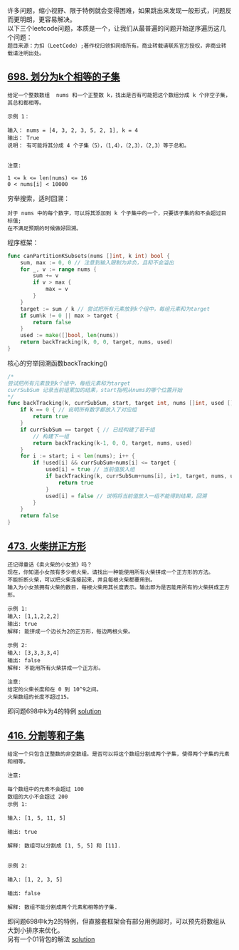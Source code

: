 许多问题，缩小视野、限于特例就会变得困难，如果跳出来发现一般形式，问题反而更明朗，更容易解决。<br>
以下三个leetcode问题，本质是一个，让我们从最普遍的问题开始逆序遍历这几个问题：<br>
`题目来源：力扣（LeetCode）;著作权归领扣网络所有。商业转载请联系官方授权，非商业转载请注明出处。`
## [698. 划分为k个相等的子集](https://leetcode-cn.com/problems/partition-to-k-equal-sum-subsets)
```text
给定一个整数数组  nums 和一个正整数 k，找出是否有可能把这个数组分成 k 个非空子集，其总和都相等。

示例 1：

输入： nums = [4, 3, 2, 3, 5, 2, 1], k = 4
输出： True
说明： 有可能将其分成 4 个子集（5），（1,4），（2,3），（2,3）等于总和。


注意:

1 <= k <= len(nums) <= 16
0 < nums[i] < 10000
```
穷举搜索，适时回溯：
```text
对于 nums 中的每个数字，可以将其添加到 k 个子集中的一个，只要该子集的和不会超过目标值;
在不满足预期的时候做好回溯。
```
程序框架：
```go
func canPartitionKSubsets(nums []int, k int) bool {
	sum, max := 0, 0 // 注意到输入限制为非负，且和不会溢出
	for _, v := range nums {
		sum += v
		if v > max {
			max = v
		}
	}
	target := sum / k // 尝试把所有元素放到k个组中，每组元素和为target
	if sum%k != 0 || max > target {
		return false
	}
	used := make([]bool, len(nums))
	return backTracking(k, 0, 0, target, nums, used)
}
```
核心的穷举回溯函数backTracking()
```go
/*
尝试把所有元素放到k个组中，每组元素和为target
currSubSum 记录当前组累加的结果，start指明从nums的哪个位置开始
*/
func backTracking(k, currSubSum, start, target int, nums []int, used []bool) bool {
	if k == 0 { // 说明所有数字都放入了对应组
		return true
	}
	if currSubSum == target { // 已经构建了若干组
		// 构建下一组
		return backTracking(k-1, 0, 0, target, nums, used)
	}
	for i := start; i < len(nums); i++ {
		if !used[i] && currSubSum+nums[i] <= target {
			used[i] = true // 当前值放入组
			if backTracking(k, currSubSum+nums[i], i+1, target, nums, used) {
				return true
			}
			used[i] = false // 说明将当前值放入一组不能得到结果，回溯
		}
	}
	return false
}
```

## [473. 火柴拼正方形](https://leetcode-cn.com/problems/matchsticks-to-square)
```text
还记得童话《卖火柴的小女孩》吗？
现在，你知道小女孩有多少根火柴，请找出一种能使用所有火柴拼成一个正方形的方法。
不能折断火柴，可以把火柴连接起来，并且每根火柴都要用到。
输入为小女孩拥有火柴的数目，每根火柴用其长度表示。输出即为是否能用所有的火柴拼成正方形。

示例 1:
输入: [1,1,2,2,2]
输出: true
解释: 能拼成一个边长为2的正方形，每边两根火柴。

示例 2:
输入: [3,3,3,3,4]
输出: false
解释: 不能用所有火柴拼成一个正方形。

注意:
给定的火柴长度和在 0 到 10^9之间。
火柴数组的长度不超过15。
```
即问题698中k为4的特例 [solution](partion4.go)
## [416. 分割等和子集](https://leetcode-cn.com/problems/partition-equal-subset-sum)
```text
给定一个只包含正整数的非空数组。是否可以将这个数组分割成两个子集，使得两个子集的元素和相等。

注意:

每个数组中的元素不会超过 100
数组的大小不会超过 200
示例 1:

输入: [1, 5, 11, 5]

输出: true

解释: 数组可以分割成 [1, 5, 5] 和 [11].


示例 2:

输入: [1, 2, 3, 5]

输出: false

解释: 数组不能分割成两个元素和相等的子集.
```
即问题698中k为2的特例，但直接套框架会有部分用例超时，可以预先将数组从大到小排序来优化。<br>
另有一个01背包的解法 [solution](partition2.go)